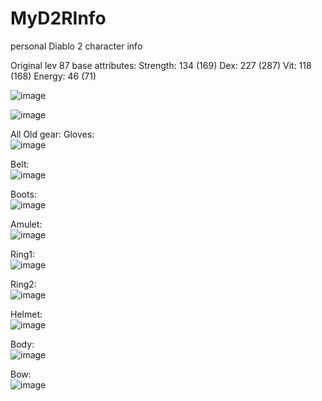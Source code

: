 # MyD2RInfo
personal Diablo 2 character info

Original lev 87 base attributes:
Strength: 134 (169)
Dex: 227  (287)
Vit: 118 (168)
Energy: 46 (71)

![image](https://user-images.githubusercontent.com/40529615/166156062-65b72eb2-1c4c-4d32-aa84-936754b784fa.png)

![image](https://user-images.githubusercontent.com/40529615/166156100-71391694-b0a8-4050-8142-dd5d86968134.png)

All Old gear:
Gloves: <br>
![image](https://user-images.githubusercontent.com/40529615/166066361-e91c5ffc-c4c5-4696-a672-bfb50fadb136.png)

Belt:  <br>
![image](https://user-images.githubusercontent.com/40529615/166066468-f6629018-19af-4255-a04e-0bd9a15b6069.png)

Boots:  <br>
![image](https://user-images.githubusercontent.com/40529615/166066520-05998b4e-fdc1-411e-bd5f-9e35b4a38051.png)

Amulet: <br>
![image](https://user-images.githubusercontent.com/40529615/166066595-799de35d-546e-427c-b86c-7069ebe70b15.png)

Ring1:  <br>
![image](https://user-images.githubusercontent.com/40529615/166066651-d0b6c6a4-14b1-4e1c-bfdb-88b72a13c7f9.png)

Ring2:  <br>
![image](https://user-images.githubusercontent.com/40529615/166066695-6612a658-89ef-4fef-83b7-b3465215e346.png)

Helmet: <br>
![image](https://user-images.githubusercontent.com/40529615/166066741-539a0229-9ad1-478a-9fd5-946009590fce.png)

Body: <br>
![image](https://user-images.githubusercontent.com/40529615/166066903-5ab94e48-2761-4dc1-8f7b-ddd14ff69b5e.png)

Bow: <br> 
![image](https://user-images.githubusercontent.com/40529615/166067077-65b62d13-e04c-4143-be72-f60d608a3b0f.png)
